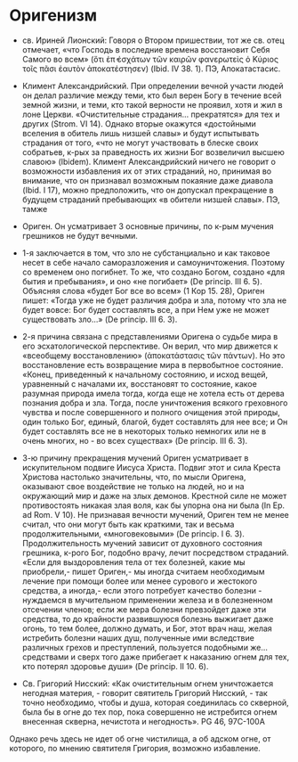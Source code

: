 # Оригенизм

* св. Ириней Лионский: Говоря о Втором пришествии, тот же св. отец отмечает, «что Господь в последние времена восстановит Себя Самого во всем» (ὅτι ἐπ̓ ἐσχάτων τῶν καιρῶν φανερωτεὶς ὁ Κύριος τοῖς πᾶσι ἑαυτὸν ἀποκατέστησεν) (Ibid. IV 38. 1). ПЭ, Апокатастасис.

* Климент Александрийский. При определении вечной участи людей он делал различие между теми, кто был верен Богу в течение всей земной жизни, и теми, кто такой верности не проявил, хотя и жил в лоне Церкви. «Очистительные страдания... прекратятся» для тех и других (Strom. VI 14). Однако вторые окажутся «достойными вселения в обитель лишь низшей славы» и будут испытывать страдания от того, «что не могут участвовать в блеске своих собратьев, к-рых за праведность их жизни Бог возвеличил высшею славою» (Ibidem). Климент Александрийский ничего не говорит о возможности избавления их от этих страданий, но, принимая во внимание, что он признавал возможным покаяние даже диавола (Ibid. I 17), можно предположить, что он допускал прекращение в будущем страданий пребывающих «в обители низшей славы».  ПЭ, тамже	

* Ориген. Он усматривает 3 основные причины, по к-рым мучения грешников не будут вечными. 

* 1-я заключается в том, что зло не субстанциально и как таковое несет в себе начало саморазложения и самоуничтожения. Поэтому со временем оно погибнет. То же, что создано Богом, создано «для бытия и пребывания», и оно «не погибает» (De princip. III 6. 5). Объясняя слова «будет Бог все во всем» (1 Кор 15. 28), Ориген пишет: «Тогда уже не будет различия добра и зла, потому что зла не будет вовсе: Бог будет составлять все, а при Нем уже не может существовать зло...» (De princip. III 6. 3). 
* 2-я причина связана с представлениями Оригена о судьбе мира в его эсхатологической перспективе. Он верил, что мир движется к «всеобщему восстановлению» (ἀποκατάστασις τῶν πάντων). Но это восстановление есть возвращение мира в первобытное состояние. «Конец, приведенный к начальному состоянию, и исход вещей, уравненный с началами их, восстановят то состояние, какое разумная природа имела тогда, когда еще не хотела есть от дерева познания добра и зла. Тогда, после уничтожения всякого греховного чувства и после совершенного и полного очищения этой природы, один только Бог, единый, благой, будет составлять для нее все; и Он будет составлять все не в некоторых только немногих или не в очень многих, но - во всех существах» (De princip. III 6. 3). 
* 3-ю причину прекращения мучений Ориген усматривает в искупительном подвиге Иисуса Христа. Подвиг этот и сила Креста Христова настолько значительны, что, по мысли Оригена, оказывают свое воздействие не только на людей, но и на окружающий мир и даже на злых демонов. Крестной силе не может противостоять никакая злая воля, как бы упорна она ни была (In Ep. ad Rom. V 10). 
    Не признавая вечности мучений, Ориген тем не менее считал, что они могут быть как краткими, так и весьма продолжительными, «многовековыми» (De princip. I 6. 3). Продолжительность мучений зависит от духовного состояния грешника, к-рого Бог, подобно врачу, лечит посредством страданий. «Если для выздоровления тела от тех болезней, какие мы приобрели,- пишет Ориген,- мы иногда считаем необходимым лечение при помощи более или менее сурового и жестокого средства, а иногда,- если этого потребует качество болезни - нуждаемся в мучительном применении железа и в болезненном отсечении членов; если же мера болезни превзойдет даже эти средства, то до крайности развившуюся болезнь выжигает даже огонь, то тем более, должно думать, и Бог, этот врач наш, желая истребить болезни наших душ, полученные ими вследствие различных грехов и преступлений, пользуется подобными же... средствами и сверх того даже прибегает к наказанию огнем для тех, кто потерял здоровье души» (De princip. II 10. 6). 

* Св. Григорий Нисский: «Как очистительным огнем уничтожается негодная материя, - говорит святитель Григорий Нисский, - так точно необходимо, чтобы и душа, которая соединилась со скверной, была бы в огне до тех пор, пока совершенно не истребится огнем внесенная скверна, нечистота и негодность». PG 46, 97C-100A 

Однако речь здесь не идет об огне чистилища, а об адском огне, от которого, по мнению святителя Григория, возможно избавление. 
